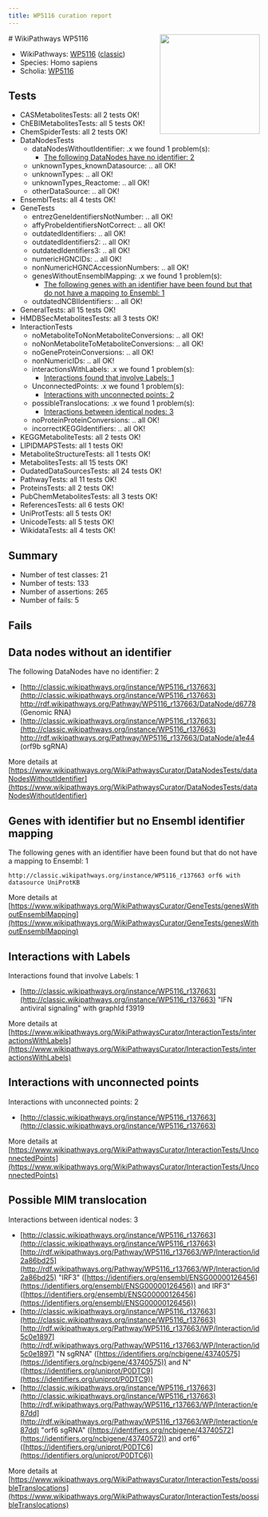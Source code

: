 ```yaml
---
title: WP5116 curation report
---
```


<img style="float: right; width: 200px" src="https://upload.wikimedia.org/wikipedia/commons/thumb/8/83/Wplogo_with_text_500.png/640px-Wplogo_with_text_500.png" />
# WikiPathways WP5116

* WikiPathways: [WP5116](https://wikipathways.org/pathways/WP5116) ([classic](https://classic.wikipathways.org/instance/WP5116))
* Species: Homo sapiens
* Scholia: [WP5116](https://scholia.toolforge.org/wikipathways/WP5116)
## Tests
* CASMetabolitesTests: all 2 tests OK!
* ChEBIMetabolitesTests: all 5 tests OK!
* ChemSpiderTests: all 2 tests OK!
* DataNodesTests
    * dataNodesWithoutIdentifier: .x we found 1 problem(s):
        * [The following DataNodes have no identifier: 2](#d2d32fa1)
    * unknownTypes_knownDatasource: .. all OK!
    * unknownTypes: .. all OK!
    * unknownTypes_Reactome: .. all OK!
    * otherDataSource: .. all OK!
* EnsemblTests: all 4 tests OK!
* GeneTests
    * entrezGeneIdentifiersNotNumber: .. all OK!
    * affyProbeIdentifiersNotCorrect: .. all OK!
    * outdatedIdentifiers: .. all OK!
    * outdatedIdentifiers2: .. all OK!
    * outdatedIdentifiers3: .. all OK!
    * numericHGNCIDs: .. all OK!
    * nonNumericHGNCAccessionNumbers: .. all OK!
    * genesWithoutEnsemblMapping: .x we found 1 problem(s):
        * [The following genes with an identifier have been found but that do not have a mapping to Ensembl: 1](#40286d83)
    * outdatedNCBIIdentifiers: .. all OK!
* GeneralTests: all 15 tests OK!
* HMDBSecMetabolitesTests: all 3 tests OK!
* InteractionTests
    * noMetaboliteToNonMetaboliteConversions: .. all OK!
    * noNonMetaboliteToMetaboliteConversions: .. all OK!
    * noGeneProteinConversions: .. all OK!
    * nonNumericIDs: .. all OK!
    * interactionsWithLabels: .x we found 1 problem(s):
        * [Interactions found that involve Labels: 1](#630d2678)
    * UnconnectedPoints: .x we found 1 problem(s):
        * [Interactions with unconnected points: 2](#35a61ada)
    * possibleTranslocations: .x we found 1 problem(s):
        * [Interactions between identical nodes: 3](#1c118208)
    * noProteinProteinConversions: .. all OK!
    * incorrectKEGGIdentifiers: .. all OK!
* KEGGMetaboliteTests: all 2 tests OK!
* LIPIDMAPSTests: all 1 tests OK!
* MetaboliteStructureTests: all 1 tests OK!
* MetabolitesTests: all 15 tests OK!
* OudatedDataSourcesTests: all 24 tests OK!
* PathwayTests: all 11 tests OK!
* ProteinsTests: all 2 tests OK!
* PubChemMetabolitesTests: all 3 tests OK!
* ReferencesTests: all 6 tests OK!
* UniProtTests: all 5 tests OK!
* UnicodeTests: all 5 tests OK!
* WikidataTests: all 4 tests OK!


## Summary

* Number of test classes: 21
* Number of tests: 133
* Number of assertions: 265
* Number of fails: 5

## Fails

<a name="d2d32fa1" />

## Data nodes without an identifier

The following DataNodes have no identifier: 2

* [http://classic.wikipathways.org/instance/WP5116_r137663](http://classic.wikipathways.org/instance/WP5116_r137663) http://rdf.wikipathways.org/Pathway/WP5116_r137663/DataNode/d6778 (Genomic RNA)
* [http://classic.wikipathways.org/instance/WP5116_r137663](http://classic.wikipathways.org/instance/WP5116_r137663) http://rdf.wikipathways.org/Pathway/WP5116_r137663/DataNode/a1e44 (orf9b sgRNA)


More details at [https://www.wikipathways.org/WikiPathwaysCurator/DataNodesTests/dataNodesWithoutIdentifier](https://www.wikipathways.org/WikiPathwaysCurator/DataNodesTests/dataNodesWithoutIdentifier)

<a name="40286d83" />

## Genes with identifier but no Ensembl identifier mapping

The following genes with an identifier have been found but that do not have a mapping to Ensembl: 1
```
http://classic.wikipathways.org/instance/WP5116_r137663 orf6 with datasource UniProtKB
```

More details at [https://www.wikipathways.org/WikiPathwaysCurator/GeneTests/genesWithoutEnsemblMapping](https://www.wikipathways.org/WikiPathwaysCurator/GeneTests/genesWithoutEnsemblMapping)

<a name="630d2678" />

## Interactions with Labels

Interactions found that involve Labels: 1

* [http://classic.wikipathways.org/instance/WP5116_r137663](http://classic.wikipathways.org/instance/WP5116_r137663) "IFN antiviral
signaling" with graphId f3919


More details at [https://www.wikipathways.org/WikiPathwaysCurator/InteractionTests/interactionsWithLabels](https://www.wikipathways.org/WikiPathwaysCurator/InteractionTests/interactionsWithLabels)

<a name="35a61ada" />

## Interactions with unconnected points

Interactions with unconnected points: 2

* [http://classic.wikipathways.org/instance/WP5116_r137663](http://classic.wikipathways.org/instance/WP5116_r137663)


More details at [https://www.wikipathways.org/WikiPathwaysCurator/InteractionTests/UnconnectedPoints](https://www.wikipathways.org/WikiPathwaysCurator/InteractionTests/UnconnectedPoints)

<a name="1c118208" />

## Possible MIM translocation

Interactions between identical nodes: 3

* [http://classic.wikipathways.org/instance/WP5116_r137663](http://classic.wikipathways.org/instance/WP5116_r137663) [http://rdf.wikipathways.org/Pathway/WP5116_r137663/WP/Interaction/id2a86bd25](http://rdf.wikipathways.org/Pathway/WP5116_r137663/WP/Interaction/id2a86bd25) "IRF3" ([https://identifiers.org/ensembl/ENSG00000126456](https://identifiers.org/ensembl/ENSG00000126456)) and 
IRF3" ([https://identifiers.org/ensembl/ENSG00000126456](https://identifiers.org/ensembl/ENSG00000126456))
* [http://classic.wikipathways.org/instance/WP5116_r137663](http://classic.wikipathways.org/instance/WP5116_r137663) [http://rdf.wikipathways.org/Pathway/WP5116_r137663/WP/Interaction/id5c0e1897](http://rdf.wikipathways.org/Pathway/WP5116_r137663/WP/Interaction/id5c0e1897) "N sgRNA" ([https://identifiers.org/ncbigene/43740575](https://identifiers.org/ncbigene/43740575)) and 
N" ([https://identifiers.org/uniprot/P0DTC9](https://identifiers.org/uniprot/P0DTC9))
* [http://classic.wikipathways.org/instance/WP5116_r137663](http://classic.wikipathways.org/instance/WP5116_r137663) [http://rdf.wikipathways.org/Pathway/WP5116_r137663/WP/Interaction/e87dd](http://rdf.wikipathways.org/Pathway/WP5116_r137663/WP/Interaction/e87dd) "orf6 sgRNA" ([https://identifiers.org/ncbigene/43740572](https://identifiers.org/ncbigene/43740572)) and 
orf6" ([https://identifiers.org/uniprot/P0DTC6](https://identifiers.org/uniprot/P0DTC6))


More details at [https://www.wikipathways.org/WikiPathwaysCurator/InteractionTests/possibleTranslocations](https://www.wikipathways.org/WikiPathwaysCurator/InteractionTests/possibleTranslocations)

